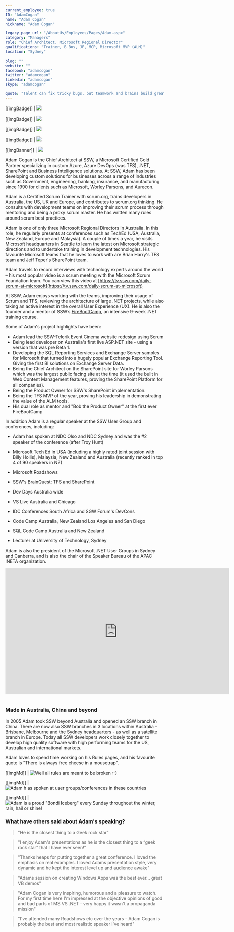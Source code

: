 ```yaml
---
current_employee: true
ID: "AdamCogan"
name: "Adam Cogan"
nickname: "Adam Cogan"

legacy_page_url: "/AboutUs/Employees/Pages/Adam.aspx"
category: "Managers"
role: "Chief Architect, Microsoft Regional Director"
qualifications: "Trainer, B Bus, JP, MCP, Microsoft MVP (ALM)"
location: "Sydney"

blog: ""
website: ""
facebook: "adamcogan"
twitter: "adamcogan"
linkedin: "adamcogan"
skype: "adamcogan"

quote: "Talent can fix tricky bugs, but teamwork and brains build great software. "
---
```


[[imgBadge]]
| ![](../badges/microsoft-certified.jpg)

[[imgBadge]]
| ![](../badges/Microsoft-Regional-Director.png)

[[imgBadge]]
| ![](../badges/scrumtrainer.png)

[[imgBadge]]
| ![](../badges/scrum-badges.jpg)

[[imgBanner]]
| ![](./Images/Bio/devops.png)

Adam Cogan is the Chief Architect at SSW, a Microsoft Certified Gold Partner specializing in custom Azure, Azure DevOps (was TFS), .NET, SharePoint and Business Intelligence solutions. At SSW, Adam has been developing custom solutions for businesses across a range of industries such as Government, engineering, banking, insurance, and manufacturing since 1990 for clients such as Microsoft, Worley Parsons, and Aurecon.

Adam is a Certified Scrum Trainer with scrum.org, trains developers in Australia, the US, UK and Europe, and contributes to scrum.org thinking. He consults with development teams on improving their scrum process through mentoring and being a proxy scrum master. He has written many rules around scrum best practices.

Adam is one of only three Microsoft Regional Directors in Australia. In this role, he regularly presents at conferences such as TechEd (USA, Australia, New Zealand, Europe and Malaysia). A couple of times a year, he visits Microsoft headquarters in Seattle to learn the latest on Microsoft strategic directions and to undertake training in development technologies. His favourite Microsoft teams that he loves to work with are Brian Harry's TFS team and Jeff Teper's SharePoint team.

Adam travels to record interviews with technology experts around the world – his most popular video is a scrum meeting with the Microsoft Scrum Foundation team. You can view this video at [https://tv.ssw.com/daily-scrum-at-microsoft](https://tv.ssw.com/daily-scrum-at-microsoft)

At SSW, Adam enjoys working with the teams, improving their usage of Scrum and TFS, reviewing the architecture of large .NET projects, while also taking an active interest in the overall User Experience (UX). He is also the founder and a mentor of SSW’s [FireBootCamp](https://firebootcamp.com), an intensive 9-week .NET training course.

Some of Adam's project highlights have been:

- Adam lead the SSW-Telerik Event Cinema website redesign using Scrum
- Being lead developer on Australia's first live ASP.NET site - using a version that was pre Beta 1.
- Developing the SQL Reporting Services and Exchange Server samples for Microsoft that turned into a hugely popular Exchange Reporting Tool. Giving the first BI solutions on Exchange Server Data.
- Being the Chief Architect on the SharePoint site for Worley Parsons which was the largest public facing site at the time (it used the built in Web Content Management features, proving the SharePoint Platform for all companies).
- Being the Product Owner for SSW's SharePoint implementation.
- Being the TFS MVP of the year, proving his leadership in demonstrating the value of the ALM tools.
- His dual role as mentor and "Bob the Product Owner" at the first ever FireBootCamp

In addition Adam is a regular speaker at the SSW User Group and conferences, including:

- Adam has spoken at NDC Olso and NDC Sydney and was the #2 speaker of the conference (after Troy Hunt)

- Microsoft Tech Ed in USA (including a highly rated joint session with Billy Hollis), Malaysia, New Zealand and Australia (recently ranked in top 4 of 90 speakers in NZ)
- Microsoft Roadshows
- SSW's BrainQuest: TFS and SharePoint
- Dev Days Australia wide
- VS Live Australia and Chicago
- IDC Conferences South Africa and SGW Forum's DevCons
- Code Camp Australia, New Zealand Los Angeles and San Diego
- SQL Code Camp Australia and New Zealand
- Lecturer at University of Technology, Sydney

Adam is also the president of the Microsoft .NET User Groups in Sydney and Canberra, and is also the chair of the Speaker Bureau of the APAC INETA organization.

<iframe width="710" height="400" src="https://www.youtube.com/embed/0gSgpzmbrBM" frameborder="0"></iframe> 

### Made in Australia, China and beyond

In 2005 Adam took SSW beyond Australia and opened an SSW branch in China. There are now also SSW branches in 3 locations within Australia – Brisbane, Melbourne and the Sydney headquarters - as well as a satellite branch in Europe. Today all SSW developers work closely together to develop high quality software with high performing teams for the US, Australian and international markets.

Adam loves to spend time working on his Rules pages, and his favourite quote is "There is always free cheese in a mousetrap".

[[imgMd]]
| ![Well all rules are meant to be broken :-)](./Images/Bio/figureMouse.jpg)

[[imgMd]]
| ![Adam h as spoken at user groups/conferences in these countries](./Images/Bio/figureMap.jpg)

[[imgMd]]
| ![Adam is a proud "Bondi Iceberg" every Sunday throughout the winter, rain, hail or shine!](./Images/Bio/figureIce.jpg)

### What have others said about Adam's speaking?

> "He is the closest thing to a Geek rock star"

> "I enjoy Adam's presentations as he is the closest thing to a “geek rock star” that I have ever seen!"

> "Thanks heaps for putting together a great conference. I loved the emphasis on real examples. I loved Adams presentation style, very dynamic and he kept the interest level up and audience awake"

> "Adams session on creating Windows Apps was the best ever… great VB demos"

> "Adam Cogan is very inspiring, humorous and a pleasure to watch. For my first time here I'm impressed at the objective opinions of good and bad parts of MS VS .NET - very happy it wasn't a propaganda mission"

> "I've attended many Roadshows etc over the years - Adam Cogan is probably the best and most realistic speaker I've heard"
